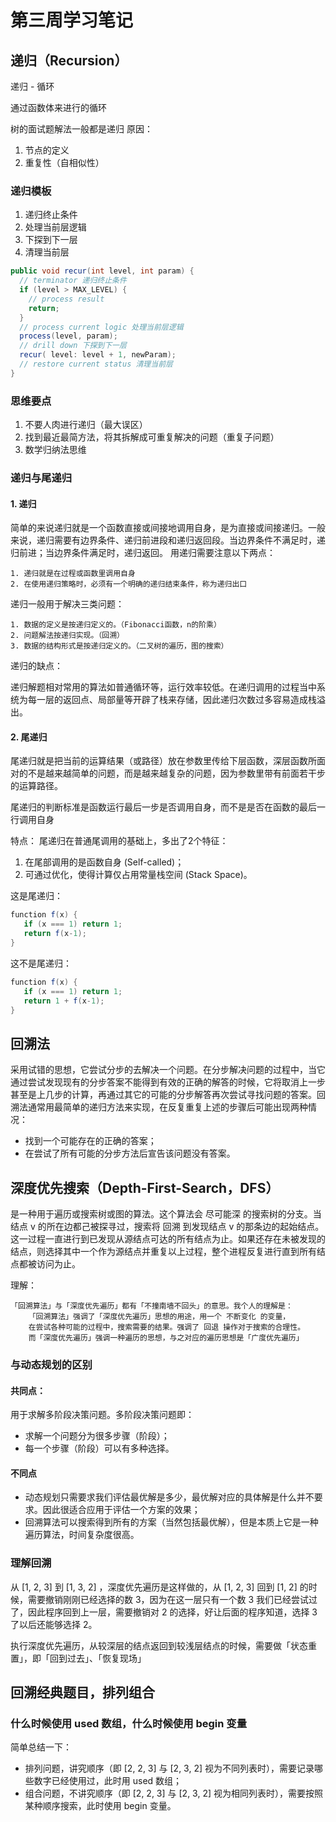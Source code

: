 # 第三周学习笔记

## 递归（Recursion）
递归 - 循环

通过函数体来进行的循环

树的面试题解法一般都是递归 
原因：
1. 节点的定义
2. 重复性（自相似性）

### 递归模板
1. 递归终止条件
2. 处理当前层逻辑
3. 下探到下一层
4. 清理当前层
```java
public void recur(int level, int param) { 
  // terminator 递归终止条件
  if (level > MAX_LEVEL) { 
    // process result 
    return; 
  }
  // process current logic 处理当前层逻辑
  process(level, param); 
  // drill down 下探到下一层
  recur( level: level + 1, newParam); 
  // restore current status 清理当前层
}
```
### 思维要点
1. 不要人肉进行递归（最大误区）
2. 找到最近最简方法，将其拆解成可重复解决的问题（重复子问题）
3. 数学归纳法思维

### 递归与尾递归
#### 1. 递归
简单的来说递归就是一个函数直接或间接地调用自身，是为直接或间接递归。一般来说，递归需要有边界条件、递归前进段和递归返回段。当边界条件不满足时，递归前进；当边界条件满足时，递归返回。
用递归需要注意以下两点：

    1. 递归就是在过程或函数里调用自身
    2. 在使用递归策略时，必须有一个明确的递归结束条件，称为递归出口
    
递归一般用于解决三类问题：

    1. 数据的定义是按递归定义的。（Fibonacci函数，n的阶乘）
    2. 问题解法按递归实现。（回溯）
    3. 数据的结构形式是按递归定义的。（二叉树的遍历，图的搜索）

递归的缺点：

递归解题相对常用的算法如普通循环等，运行效率较低。在递归调用的过程当中系统为每一层的返回点、局部量等开辟了栈来存储，因此递归次数过多容易造成栈溢出。

#### 2. 尾递归
尾递归就是把当前的运算结果（或路径）放在参数里传给下层函数，深层函数所面对的不是越来越简单的问题，而是越来越复杂的问题，因为参数里带有前面若干步的运算路径。

尾递归的判断标准是函数运行最后一步是否调用自身，而不是是否在函数的最后一行调用自身

特点：
尾递归在普通尾调用的基础上，多出了2个特征：
    
   1. 在尾部调用的是函数自身 (Self-called)；
   2. 可通过优化，使得计算仅占用常量栈空间 (Stack Space)。


这是尾递归：
```java
function f(x) {
   if (x === 1) return 1;
   return f(x-1);
}
```
这不是尾递归：
```java
function f(x) {
   if (x === 1) return 1;
   return 1 + f(x-1);
}
```

## 回溯法 

采用试错的思想，它尝试分步的去解决一个问题。在分步解决问题的过程中，当它通过尝试发现现有的分步答案不能得到有效的正确的解答的时候，它将取消上一步甚至是上几步的计算，再通过其它的可能的分步解答再次尝试寻找问题的答案。回溯法通常用最简单的递归方法来实现，在反复重复上述的步骤后可能出现两种情况：

- 找到一个可能存在的正确的答案；
- 在尝试了所有可能的分步方法后宣告该问题没有答案。
 
## 深度优先搜索（Depth-First-Search，DFS）

是一种用于遍历或搜索树或图的算法。这个算法会 尽可能深 的搜索树的分支。当结点 v 的所在边都己被探寻过，搜索将 回溯 到发现结点 v 的那条边的起始结点。这一过程一直进行到已发现从源结点可达的所有结点为止。如果还存在未被发现的结点，则选择其中一个作为源结点并重复以上过程，整个进程反复进行直到所有结点都被访问为止。

理解：
  
    「回溯算法」与「深度优先遍历」都有「不撞南墙不回头」的意思。我个人的理解是：
        「回溯算法」强调了「深度优先遍历」思想的用途，用一个 不断变化 的变量，
        在尝试各种可能的过程中，搜索需要的结果。强调了 回退 操作对于搜索的合理性。
        而「深度优先遍历」强调一种遍历的思想，与之对应的遍历思想是「广度优先遍历」

### 与动态规划的区别

#### 共同点：
用于求解多阶段决策问题。多阶段决策问题即：

- 求解一个问题分为很多步骤（阶段）；
- 每一个步骤（阶段）可以有多种选择。
#### 不同点
- 动态规划只需要求我们评估最优解是多少，最优解对应的具体解是什么并不要求。因此很适合应用于评估一个方案的效果；
- 回溯算法可以搜索得到所有的方案（当然包括最优解），但是本质上它是一种遍历算法，时间复杂度很高。

### 理解回溯
从 [1, 2, 3] 到 [1, 3, 2] ，深度优先遍历是这样做的，从 [1, 2, 3] 回到 [1, 2] 的时候，需要撤销刚刚已经选择的数 3，因为在这一层只有一个数 3 我们已经尝试过了，因此程序回到上一层，需要撤销对 2 的选择，好让后面的程序知道，选择 3 了以后还能够选择 2。

执行深度优先遍历，从较深层的结点返回到较浅层结点的时候，需要做「状态重置」，即「回到过去」、「恢复现场」

## 回溯经典题目，排列组合
### 什么时候使用 used 数组，什么时候使用 begin 变量
简单总结一下：

- 排列问题，讲究顺序（即 [2, 2, 3] 与 [2, 3, 2] 视为不同列表时），需要记录哪些数字已经使用过，此时用 used 数组；
- 组合问题，不讲究顺序（即 [2, 2, 3] 与 [2, 3, 2] 视为相同列表时），需要按照某种顺序搜索，此时使用 begin 变量。
